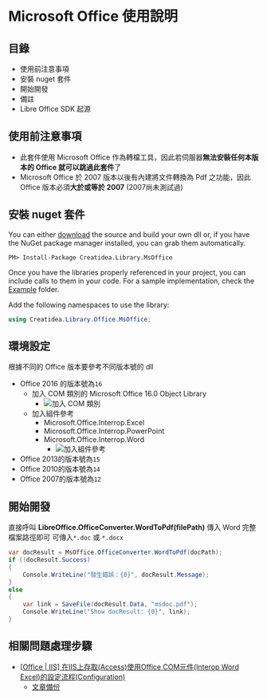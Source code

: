 # Microsoft Office 使用說明

## 目錄

- 使用前注意事項
- 安裝 nuget 套件
- 開始開發
- 備註
- Libre Office SDK 起源

## 使用前注意事項

- 此套件使用 Microsoft Office 作為轉檔工具，因此若伺服器**無法安裝任何本版本的 Office 就可以跳過此套件**了
- Microsoft Office 於 2007 版本以後有內建將文件轉換為 Pdf 之功能，因此 Office 版本必須**大於或等於 2007** (2007尚未測試過)

## 安裝 nuget 套件

You can either <a href="https://github.com/lettucebo/Creatidea.Library.Office.git">download</a> the source and build your own dll or, if you have the NuGet package manager installed, you can grab them automatically.

```
PM> Install-Package Creatidea.Library.MsOffice
```

Once you have the libraries properly referenced in your project, you can include calls to them in your code. 
For a sample implementation, check the [Example](https://github.com/lettucebo/Creatidea.Library.Office/tree/master/Creatidea.Library.Office.Example) folder.

Add the following namespaces to use the library:
```csharp
using Creatidea.Library.Office.MsOffice;
```

## 環境設定
根據不同的 Office 版本要參考不同版本號的 dll

- Office 2016 的版本號為`16` 
  - 加入 COM 類別的 Microsoft Office 16.0 Object Library
    - ![ 加入 COM 類別](http://i.imgur.com/A1fVGzK.png)
  - 加入組件參考
    - Microsoft.Office.Interrop.Excel
    - Microsoft.Office.Interrop.PowerPoint
    - Microsoft.Office.Interrop.Word
      - ![加入組件參考](http://i.imgur.com/r1MpXjY.png)
- Office 2013的版本號為`15` 
- Office 2010的版本號為`14` 
- Office 2007的版本號為`12` 

## 開始開發

直接呼叫 **LibreOffice.OfficeConverter.WordToPdf(filePath)** 傳入 Word 完整檔案路徑即可
可傳入`*.doc` 或 `*.docx`
```csharp
var docResult = MsOffice.OfficeConverter.WordToPdf(docPath);
if (!docResult.Success)
{
    Console.WriteLine("發生錯誤：{0}", docResult.Message);
}
else
{
    var link = SaveFile(docResult.Data, "msdoc.pdf");
    Console.WriteLine("Show docResult: {0}", link);
}
```

## 相關問題處理步驟

- [[Office | IIS] 在IIS上存取(Access)使用Office COM元件(Interop Word Excel)的設定流程(Configuration)](<https://dotblogs.com.tw/v6610688/2015/02/19/iis_office_access_word_excel_com_interop_api_configuration>)
  - [文章備份](<https://github.com/lettucebo/Creatidea.Library.Office/blob/master/Creatidea.Library.Office.Example/ReadMe/%E5%9C%A8IIS%E4%B8%8A%E5%AD%98%E5%8F%96(Access)%E4%BD%BF%E7%94%A8Office%20COM%E5%85%83%E4%BB%B6(Interop%20Word%20Excel)%E7%9A%84%E8%A8%AD%E5%AE%9A%E6%B5%81%E7%A8%8B(Configuration).docx>) 
